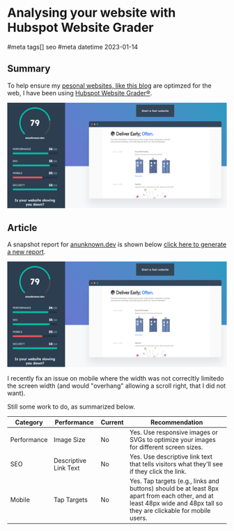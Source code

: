 # Analysing your website with Hubspot Website Grader
#meta tags[] seo
#meta datetime 2023-01-14

## Summary

To help ensure my [pesonal websites, like this blog](/articles/new-blog-2023)
are optimzed for the web, I have been using [Hubspot Website Grader®](https://website.grader.com/).

![Website Grader® Summary](website-tools/website_grader_summary_report.png)

## Article

A snapshot report for [anunknown.dev](https://anunknown.dev) is shown below
[click here to generate a new report](https://website.grader.com/tests/anunknown.dev).

![Website Grader® Summary](website-tools/website_grader_summary_report.png)

I recently fix an issue on mobile where the width was not correcltly
limitedo the screen width (and would "overhang" allowing a scroll right,
that I did not want).

Still some work to do, as summarized below.

| Category | Performance | Current | Recommendation |
| --- | --- | --- | --- |
| Performance | Image Size |  No | Yes. Use responsive images or SVGs to optimize your images for different screen sizes. |
| SEO | Descriptive Link Text | No | Yes. Use descriptive link text that tells visitors what they'll see if they click the link. |
| Mobile | Tap Targets | No | Yes. Tap targets (e.g., links and buttons) should be at least 8px apart from each other, and at least 48px wide and 48px tall so they are clickable for mobile users. |
